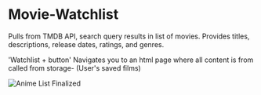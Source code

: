 # Movie-Watchlist
Pulls from TMDB API,
search query results in list of movies.
Provides titles, descriptions, release dates, ratings, and genres.

'Watchlist + button' Navigates you to an html page where all content is from called from storage- (User's saved films)


![Anime List Finalized](https://user-images.githubusercontent.com/85206896/175054368-09c44571-1f09-42e6-ba26-16c366af5445.PNG)

